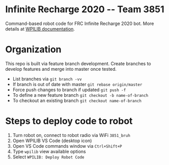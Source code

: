 # Infinite Recharge 2020 -- Team 3851

Command-based robot code for FRC Infinite Recharge 2020 bot.
More details at [WPILIB documentation](https://docs.wpilib.org/en/latest/index.html).

# Organization
This repo is built via feature branch development. Create branches to develop features and merge into master once tested.

- List branches via `git branch -vv`
- If branch is out of date with master `git rebase origin/master`
- Force push changes to branch if updated `git push -f`
- To define a new feature branch `git checkout -b name-of-branch`
- To checkout an existing branch `git checkout name-of-branch`

# Steps to deploy code to robot
1. Turn robot on, connect to robot radio via WiFi `3851_bruh`
2. Open WPILIB VS Code (desktop icon)
2. Open VS Code commands window via `Ctrl+Shift+P`
3. Type `wpilib` view available options
4. Select `WPILIB: Deploy Robot Code`
